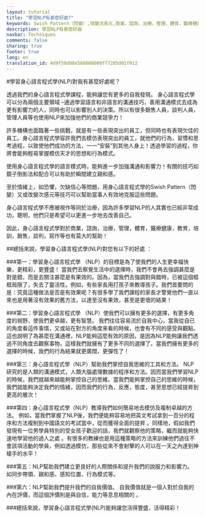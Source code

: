 ```yaml
---
layout: tutorial
title: "學習NLP有甚麼好處?"
keywords: Swish Pattern（閃變）,改變次感元,商業，諮詢，治療，管理，體育，醫療健康，教育，培訓，銷售，談判，寫作,商業競爭力,親和感,同步帶領、親和感、感知位置、行為模式
description: 學習NLP有甚麼好處
navbar: Techniques
comments: false
sharing: true
footer: true
lang: en
translation_id: 4d9f59d08e580006000ff7205d01f012
---
```


#學習身心語言程式學(NLP)對我有甚麼好處呢？

透過我們的身心語言程式學課程，能夠讓您有更多的自我發現。
身心語言程式學可以分為兩個主要領域 –通過學習語言和非語言的溝通技巧，善用溝通模式去成為更有影響力的人，同時也可以影響別人的決策。所以有很多銷售人員，談判人員，管理人員等也使用NLP來加強他們的商業競爭力！

許多機構也面臨著一些挑戰，就是有一些表現突出的員工，但同時也有表現欠佳的員工。身心語言程式學容許我們去模仿表現突出的員工，就他們的行為，習慣和思考過程，以致使他們成功的方法，一一“安裝”到其他人身上！透過學習的過程，你將會能夠輕易掌握模仿天才的思想和行為模式。

使用身心語言程式學的語言模式時，能夠進一步加強溝通和影響力！有關的技巧如鏡子倒影法和配合可以有助於瞬間建立親和感。

至於情緒上，如恐懼，欠缺信心等問題，用身心語言程式學的Swish Pattern（閃變）又或改變次感元等技巧可以幫助當事人有效地克服這些問題。

身心語言程式學不應被視作等同於治療，因為許多學習NLP的人其實也已經非常成功，聰明，他們只是希望可以更進一步地去改善自己。

因此，身心語言程式學對於商業，諮詢，治療，管理，體育，醫療健康，教育，培訓，銷售，談判，寫作等也有莫大的幫助！

##總括來說，學習身心語言程式學(NLP)對您有以下的好處 ：

###第一：學習身心語言程式學 （NLP）的目標是為了使我們的人生更幸福快樂，更精彩，更豐盛！
當我們去察覺生活中的選擇時，我們不會再去強調甚麼是對是錯，而是去關注甚麼是有果效的。因為，當我們去強調對與錯時，已被這個框框局限了，失去了靈活性。例如，有些家長用打孩子來教導孩子。我們首要問的是：究竟這種做法是否是有效果呢？有很多學了我們課程的家長才警覺他們一直以來也是用著沒有效果的舊方法，以達至沒有果效，甚至是更壞的結果！

###第二：學習身心語言程式學 （NLP）使我們可以擁有更多的選擇，有更多角度的視野，使我們更卓越，更有智慧。
我們往往容易流於自我中心，當我從自已的角度看這件事情，又或站在對方的角度來看的時候，也會有不同的感受與觀點。這也說明了為甚麼在溝通裡，NLP能夠這麼有效的原因，是因為NLP能夠讓我們透過不同角度去觀察事物，這樣我們就擁有了更多不同的選擇了。當我們擁有更多的選擇的時候，我們的行為結果就更廣闊，更彈性了！

###第三：身心語言程式學（NLP）幫助我們掌控自我思維的工具和方法。
NLP研究的是人類的溝通模式，人類大腦處理數據的程序和方法。因而當我們學習NLP的時候，我們就越來越能夠掌控自己的思維。當我們能夠掌控自己的思維的時候，我們就能夠決定我們的情緒，因而我們的行為，反應，態度，甚至思想已經提昇到更高的層次！

###第四：身心語言程式學（NLP）教導我們如何簡易地去模仿及複制卓越的方法。
例如，當我們掌握了NLP後，我們便能夠容易地把英文考試拿到一百分的程序和方法複制到中國語文的考試當中，從而獲得全面的提昇 。同樣地，假如我們發現有一位男學員特別的受女孩子歡迎的話，我們就觀察他的策略，繼而就能夠快速地學習他的過人之處 。有很多的教練也是用這種策略的方法來訓練他們過往不會該項活動的學員，例如透過模仿，那些從來不會射擊的人可以在一天之內達到神槍手的水平！

###第五：NLP幫助我們建立更良好的人際關係和提升我們的說服力和影響力。
如同步帶領、親和感、感知位置、行為模式等。

###第六：NLP幫助我們提升我們的自我價值。
自我價值就是一個人對於自我的內在評價，而這個評價則是與自信，能力等息息相關的 。

###總括來說，學習身心語言程式學(NLP)能夠讓您活得豐盛，活得精彩！
